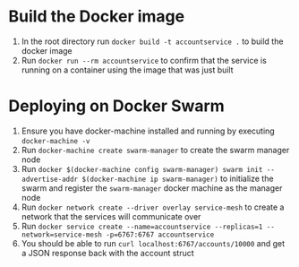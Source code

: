 # Build the Docker image
1. In the root directory run `docker build -t accountservice .` to build the docker image
1. Run `docker run --rm accountservice` to confirm that the service is running on a container using the image that was just built

# Deploying on Docker Swarm
1. Ensure you have docker-machine installed and running by executing `docker-machine -v`
1. Run `docker-machine create swarm-manager` to create the swarm manager node
1. Run `docker $(docker-machine config swarm-manager) swarm init --advertise-addr $(docker-machine ip swarm-manager)` to initialize the swarm and register the `swarm-manager` docker machine as the manager node
1. Run `docker network create --driver overlay service-mesh` to create a network that the services will communicate over
1. Run `docker service create --name=accountservice --replicas=1 --network=service-mesh -p=6767:6767 accountservice`
1. You should be able to run `curl localhost:6767/accounts/10000` and get a JSON response back with the account struct
